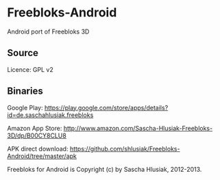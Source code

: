 Freebloks-Android
=================

Android port of Freebloks 3D


Source
------

Licence: GPL v2


Binaries
--------

Google Play: https://play.google.com/store/apps/details?id=de.saschahlusiak.freebloks

Amazon App Store: http://www.amazon.com/Sascha-Hlusiak-Freebloks-3D/dp/B00CY8CLU8

APK direct download: https://github.com/shlusiak/Freebloks-Android/tree/master/apk


Freebloks for Android is Copyright (c) by Sascha Hlusiak, 2012-2013.
